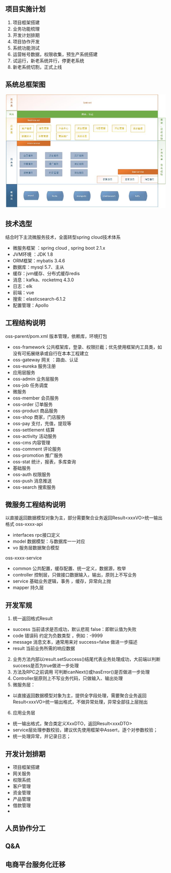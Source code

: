 ## 项目实施计划
1. 项目框架搭建
2. 业务功能梳理
3. 开发计划排期
4. 项目协作开发
5. 系统功能测试
6. 运营帐号数据，权限收集，预生产系统搭建
7. 试运行，新老系统并行，停更老系统
8. 新老系统切割，正式上线

## 系统总框架图
![系统总框架图](https://github.com/jee4a/oss-parent/raw/master/doc/oss.jpg)

## 技术选型
结合时下主流微服务技术，全面转型spring cloud技术体系
- 微服务框架 ：spring cloud , spring boot 2.1.x
- JVM环境 ：JDK 1.8
- ORM框架：mybatis 3.4.6
- 数据库：mysql 5.7、主从
- 缓存：jvm缓存、分布式缓存redis
- 消息：kafka、rocketmq 4.3.0
- 日志：elk
- 前端：vue
- 搜索：elasticsearch-6.1.2
- 配置管理：Apollo

## 工程结构说明
oss-parent/pom.xml 版本管理，依赖库，环境打包
- oss-framework 公共框架库，登录、权限拦截；优先使用框架内工具类，如没有可拓展继承或自行在本本工程建立
- oss-gateway 网关 ：路由、认证
- oss-eureka 服务注册 	
- 应用层服务
- oss-admin 业务层服务 
- oss-job 任务调度 	
- 微服务	
- oss-member 会员服务 	
- oss-order 订单服务
- oss-product 商品服务 	
- oss-shop 商家，门店服务 	
- oss-pay 支付，充值，提现等	
- oss-settlement 结算	
- oss-activity 活动服务 	
- oss-cms 内容管理 	
- oss-comment 评论服务 	
- oss-promotion 推广服务 	
- oss-stat 统计，报表，多库查询 		
- 基础服务
- oss-auth 权限服务 
- oss-push 消息推送 	
- oss-search 搜索服务 	


## 微服务工程结构说明
以直接返回数据模型对象为主，部分需要聚合业务返回Result&lt;xxxVO&gt;统一输出格式
oss-xxxx-api
- interfaces rpc接口定义
- model 数据模型：与数据库一一对应
- vo 服务层数据聚合模型
	
oss-xxxx-service
- common 公共配置，缓存配置、统一定义，数据源，枚举
- controller 控制层，只做接口数据输入，输出，原则上不写业务
- service 基础业务逻辑，事务 ，缓存，异常向上抛
- mapper 持久层
	
	
## 开发军规
1. 统一返回格式Result
 * success 当前请求是否成功，默认悲观 false：即默认值为失败
 * code 错误码 约定为负数类型 ，例如：-9999
 * message 消息文本，通常用来对 success=false 做进一步描述
 * result 当前业务所需的响应数据
2. 业务方法内部以result.setSuccess()结尾代表业务处理成功，大前端以判断success是否为true做进一步处理
3. 方法及RPC之前调用 可判断canNext()或hasError()是否做进一步处理
4. Controller层原则上不写业务代码，只做输入、输出处理
5. 微服务层：
 * 以直接返回数据模型对象为主，提供全字段处理，需要聚合业务返回Result&lt;xxxVO&gt;统一输出格式，不做异常处理，异常全部往上层抛出
6. 应用业务层
 * 统一输出格式，聚合类定义XxxDTO，返回Result&lt;xxxDTO&gt;
 * service层处理参数校验，建议优先使用框架中Assert，逐个对参数校验；
 * 统一处理异常，并记录日志；


## 开发计划排期
- 项目框架搭建
- 网关服务
- 权限系统
- 客户管理
- 资金管理
- 产品管理
- 借款管理
-

## 人员协作分工

## Q&A

##  电商平台服务化迁移 



